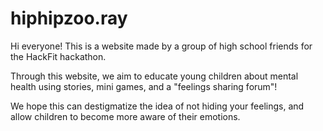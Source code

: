 # hiphipzoo.ray

Hi everyone! This is a website made by a group of high school friends for the HackFit hackathon.

Through this website, we aim to educate young children about mental health using stories, mini games, and a "feelings sharing forum"!

We hope this can destigmatize the idea of not hiding your feelings, and allow children to become more aware of their emotions.
